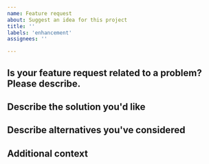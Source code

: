 ```yaml
---
name: Feature request
about: Suggest an idea for this project
title: ''
labels: 'enhancement'
assignees: ''

---
```


## Is your feature request related to a problem? Please describe.


## Describe the solution you'd like


## Describe alternatives you've considered


## Additional context

